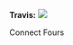 
**Travis:** 
<a href="https://travis-ci.com/TestowanieJAVA2017-2018Gr3/projekt1-mikolaj-bronk"><img src="https://api.travis-ci.com/TestowanieJAVA2017-2018Gr3/projekt1-mikolaj-bronk.svg?token=yUYAgzFqUnatYDyqJqrL&branch=master"></a>

Connect Fours

